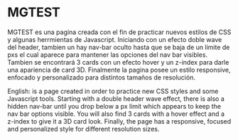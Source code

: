 # MGTEST
MGTEST es una pagína creada con el fin de practicar nuevos estilos de CSS y algunas herrmientas de Javascript. 
Iniciando con un efecto doble wave del header, tambien un hay nav-bar oculto hasta que se baja de un limite de pxs el cual aparece para mantener las opciones del nav bar visibles. Tambien se encontrará 3 cards con un efecto hover y un z-index para darle una apariencia de card 3D. Finalmente la pagina posee un estilo responsive, enfocado y personalizado para distintos tamaños de resolución.

English: is a page created in order to practice new CSS styles and some Javascript tools.
Starting with a double header wave effect, there is also a hidden nav-bar until you drop below a px limit which appears to keep the nav bar options visible. You will also find 3 cards with a hover effect and a z-index to give it a 3D card look. Finally, the page has a responsive, focused and personalized style for different resolution sizes.
